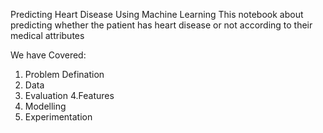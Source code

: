 Predicting Heart Disease Using Machine Learning
This notebook about predicting whether the patient has heart disease or not according to their medical attributes

We have Covered:


1. Problem Defination
2. Data
3. Evaluation
4.Features
5. Modelling
6. Experimentation
